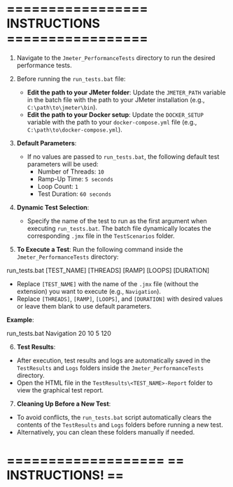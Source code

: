 ================= INSTRUCTIONS =================
=

1. Navigate to the `Jmeter_PerformanceTests` directory to run the desired performance tests.

2. Before running the `run_tests.bat` file:
   - **Edit the path to your JMeter folder**:
     Update the `JMETER_PATH` variable in the batch file with the path to your JMeter installation (e.g., `C:\path\to\jmeter\bin`).
   - **Edit the path to your Docker setup**:
     Update the `DOCKER_SETUP` variable with the path to your `docker-compose.yml` file (e.g., `C:\path\to\docker-compose.yml`).

3. **Default Parameters**:
   - If no values are passed to `run_tests.bat`, the following default test parameters will be used:
     - Number of Threads: `10`
     - Ramp-Up Time: `5 seconds`
     - Loop Count: `1`
     - Test Duration: `60 seconds`

4. **Dynamic Test Selection**:
   - Specify the name of the test to run as the first argument when executing `run_tests.bat`. The batch file dynamically locates the corresponding `.jmx` file in the `TestScenarios` folder.

5. **To Execute a Test**:
   Run the following command inside the `Jmeter_PerformanceTests` directory:

run_tests.bat [TEST_NAME] [THREADS] [RAMP] [LOOPS] [DURATION]

- Replace `[TEST_NAME]` with the name of the `.jmx` file (without the extension) you want to execute (e.g., `Navigation`).
- Replace `[THREADS]`, `[RAMP]`, `[LOOPS]`, and `[DURATION]` with desired values or leave them blank to use default parameters.

**Example**:

run_tests.bat Navigation 20 10 5 120

6. **Test Results**:
- After execution, test results and logs are automatically saved in the `TestResults` and `Logs` folders inside the `Jmeter_PerformanceTests` directory.
- Open the HTML file in the `TestResults\<TEST_NAME>-Report` folder to view the graphical test report.

7. **Cleaning Up Before a New Test**:
- To avoid conflicts, the `run_tests.bat` script automatically clears the contents of the `TestResults` and `Logs` folders before running a new test.
- Alternatively, you can clean these folders manually if needed.

===================
== INSTRUCTIONS! ==
===================



